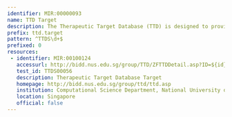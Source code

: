 ```yaml
---
identifier: MIR:00000093
name: TTD Target
description: The Therapeutic Target Database (TTD) is designed to provide information about the known therapeutic protein and nucleic acid targets described in the literature, the targeted disease conditions, the pathway information and the corresponding drugs/ligands directed at each of these targets. Cross-links to other databases are also introduced to facilitate the access of information about the sequence, 3D structure, function, nomenclature, drug/ligand binding properties, drug usage and effects, and related literature for each target.
prefix: ttd.target
pattern: ^TTDS\d+$
prefixed: 0
resources:
 - identifier: MIR:00100124
   accessurl: http://bidd.nus.edu.sg/group/TTD/ZFTTDDetail.asp?ID=${id}
   test_id: TTDS00056
   description: Therapeutic Target Database Target
   homepage: http://bidd.nus.edu.sg/group/ttd/ttd.asp
   institution: Computational Science Department, National University of Singapore
   location: Singapore
   official: false
---
```

